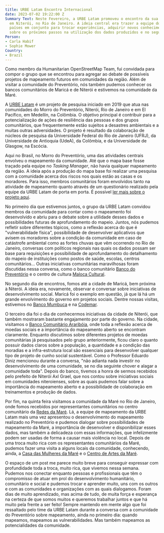 ```yaml
---
title: URBE Latam Encontro Internacional
date: 2023-07-02 19:22:00 Z
Summary Text: Neste Fevereiro, a URBE Latam promoveu o encontro da sua equipe internacional
  em Niterói, no Rio de Janeiro. A ideia central era trazer a equipe dos diferentes
  países em conjunto para trocar experiências, adquirir novos conhecimentos e refletir
  sobre os próximos passos na utilização dos dados produzidos e no seguimento do mapeamento.
Person:
- Carla Habif
- Sophie Mower
Country:
- Brazil
---
```


Como membro da Humanitarian OpenStreetMap Team, fui convidada para compor o grupo que se encontrou para agregar ao debate de possíveis projetos de mapeamento futuros em comunidades da região. Além de visitar a comunidade do Preventório, nós também pudemos conhecer os bancos comunitários de Maricá e de Niterói e estivemos na comunidade da Maré.

A [URBE Latam](https://urbe-latam.cos.ufrj.br/) é um projeto de pesquisa iniciado em 2019 que atua nas comunidades do Morro do Preventório, Niterói, Rio de Janeiro e em El Pacífico, em Medellín, na Colômbia. O objetivo principal é contribuir para a potencialização de ações de resiliência das pessoas e dos grupos comunitários, que frequentemente estão sujeitos a desastres ambientais e a muitas outras adversidades. O projeto é resultado da colaboração de núcleos de pesquisa da Universidade Federal do Rio de Janeiro (UFRJ), da Universidade de Antioquia (UdeA), da Colômbia, e da Universidade de Glasgow, na Escócia.

Aqui no Brasil, no Morro do Preventório, uma das atividades centrais envolveu o mapeamento da comunidade. Até que o mapa base fosse traçado pela equipe no *Tasking Manager*, não havia qualquer mapeamento da região. A ideia após a produção do mapa base foi realizar uma pesquisa com a comunidade acerca dos riscos nos quais estão as casas e os moradores. Para isso, membros comunitários foram envolvidos tanto na atividade de mapeamento quanto através de um questionário realizado pela equipe da URBE Latam de porta em porta. É possível [ler mais sobre o projeto aqui](https://www.hotosm.org/updates/mapeando-o-cuidado/).

No primeiro dia que estivemos juntos, o grupo da URBE Latam convidou membros da comunidade para contar como o mapeamento foi desenvolvido e abriu para o debate sobre a utilidade desses dados e possibilidades futuras de aprofundamento do mapeio. Juntos, nós pudemos refletir sobre diferentes tópicos, como a reflexão acerca do que é "vulnerabilidade física", possibilidade de desenvolver aplicativos que avisem os moradores sobre a condição da comunidade em caso de catástrofe ambiental como as fortes chuvas que vêm ocorrendo no Rio de Janeiro, conversas com políticos regionais nas quais os dados possam ser base para requisições e possibilidade de aprofundamento do detalhamento do mapeio de instituições como postos de saúde, escolas, centros comunitários… Outras iniciativas comunitárias maravilhosas foram discutidas nessa conversa, como o banco comunitário [Banco do Preventório](https://bancopreventorio.org.br/) e o centro de cultura [Maloca Cultural](https://www.instagram.com/malocacult/?hl=en).

No segundo dia de encontros, fomos até a cidade de Maricá, bem próxima à Niterói. A ideia era, novamente, observar e conversar sobre iniciativas de desenvolvimento social. Maricá foi o exemplo em questão, já que lá há um grande envolvimento do governo em projetos sociais. Dentre nossas visitas, estivemos no [Banco Mumbuca](https://www.bancomumbuca.com.br/fontes/main.php) e na [Codemar](https://codemar-sa.com.br/).

O terceiro dia foi o dia de conhecermos iniciativas da cidade de Niterói, que também mostraram bastante engajamento por parte do governo. Na cidade, visitamos o [Banco Comunitário Araribóia](http://www.niteroi.rj.gov.br/2022/06/28/banco-comunitario-arariboia/), onde toda a reflexão acerca de moedas sociais e a importância do mapeamento aberto se encontram claramente. Enquanto discutimos sobre diferentes projetos de moedas comunitárias já pesquisados pelo grupo anteriormente, ficou claro o quanto possuir dados claros sobre a população, a quantidade e a condição das moradias e a infra-estrutura local são essenciais para desenvolver qualquer tipo de projeto de cunho social sustentável. Como o Professor Eduardo Diniz mencionou durante a conversa, "não adianta nada investir no desenvolvimento de uma comunidade, se no dia seguinte chover e alagar a comunidade toda". Depois do banco, tivemos a honra de sermos recebidos pelo prefeito de Niterói Axl Grael, que nos contou sobre iniciativas sociais em comunidades niteroienses, sobre as quais pudemos falar sobre a importância do mapeamento aberto e a possibilidade de colaboração em treinamentos e produção de dados.

Por fim, na quinta feira visitamos a comunidade da Maré no Rio de Janeiro, onde fomos recebidos por representantes comunitários no centro comunitário da [Redes da Maré](https://www.redesdamare.org.br/br/quemsomos/atuacao). Lá, a equipe de mapeamento da URBE Latam mais uma vez apresentou o desenvolvimento do mapeamento realizado no Preventório e pudemos dialogar sobre possibilidades de mapeamento da Maré, a importância de desenvolver e disponibilizar esses dados, mas também a delicadeza com essas informações, que infelizmente podem ser usadas de forma a causar mais violência no local. Depois de uma troca muito rica com os representantes comunitários da Maré, pudemos fazer uma visita a alguns locais da comunidade, conhecendo, ainda, a [Casa das Mulheres da Maré](https://www.redesdamare.org.br/br/info/36/casa-das-mulheres-da-mare) e o [Centro de Artes da Maré](https://www.redesdamare.org.br/br/info/3/centro-de-artes-da-mare).

O espaço de um post me parece muito breve para conseguir expressar com profundidade toda a troca, muito rica, que vivemos nessa semana. Pudemos nos conectar enquanto pessoas e profissionais que têm o compromisso de atuar em prol do desenvolvimento humanitário, comunitário e social e pudemos trocar e aprender muito, uns com os outros e com as comunidades e organizações com as quais dialogamos. Foram dias de muito aprendizado, mas acima de tudo, de muita força e esperança na certeza de que somos muitos e queremos trabalhar juntos e que há muito pela frente a ser feito! Sempre mantendo em mente algo que foi ressaltado pelo time da URBE Latam durante a conversa com a comunidade do Preventório sobre mapeamento, ainda no primeiro dia: quando mapeamos, mapeamos as vulnerabilidades. Mas também mapeamos as potencialidades da comunidade.